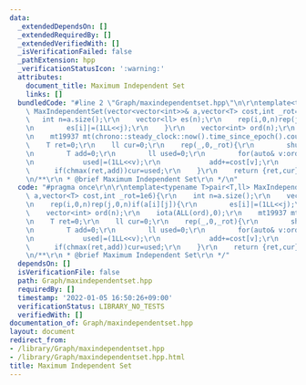 ```yaml
---
data:
  _extendedDependsOn: []
  _extendedRequiredBy: []
  _extendedVerifiedWith: []
  _isVerificationFailed: false
  _pathExtension: hpp
  _verificationStatusIcon: ':warning:'
  attributes:
    document_title: Maximum Independent Set
    links: []
  bundledCode: "#line 2 \"Graph/maxindependentset.hpp\"\n\r\ntemplate<typename T>pair<T,ll>\
    \ MaxIndependentSet(vector<vector<int>>& a,vector<T> cost,int _rot=1e6){\r\n \
    \   int n=a.size();\r\n    vector<ll> es(n);\r\n    rep(i,0,n)rep(j,0,n)if(a[i][j]){\r\
    \n        es[i]|=(1LL<<j);\r\n    }\r\n    vector<int> ord(n);\r\n    iota(ALL(ord),0);\r\
    \n    mt19937 mt(chrono::steady_clock::now().time_since_epoch().count());\r\n\
    \    T ret=0;\r\n    ll cur=0;\r\n    rep(_,0,_rot){\r\n        shuffle(ALL(ord),mt);\r\
    \n        T add=0;\r\n        ll used=0;\r\n        for(auto& v:ord)if(!(used&es[v])){\r\
    \n            used|=(1LL<<v);\r\n            add+=cost[v];\r\n        }\r\n  \
    \      if(chmax(ret,add))cur=used;\r\n    }\r\n    return {ret,cur};\r\n}\r\n\r\
    \n/**\r\n * @brief Maximum Independent Set\r\n */\n"
  code: "#pragma once\r\n\r\ntemplate<typename T>pair<T,ll> MaxIndependentSet(vector<vector<int>>&\
    \ a,vector<T> cost,int _rot=1e6){\r\n    int n=a.size();\r\n    vector<ll> es(n);\r\
    \n    rep(i,0,n)rep(j,0,n)if(a[i][j]){\r\n        es[i]|=(1LL<<j);\r\n    }\r\n\
    \    vector<int> ord(n);\r\n    iota(ALL(ord),0);\r\n    mt19937 mt(chrono::steady_clock::now().time_since_epoch().count());\r\
    \n    T ret=0;\r\n    ll cur=0;\r\n    rep(_,0,_rot){\r\n        shuffle(ALL(ord),mt);\r\
    \n        T add=0;\r\n        ll used=0;\r\n        for(auto& v:ord)if(!(used&es[v])){\r\
    \n            used|=(1LL<<v);\r\n            add+=cost[v];\r\n        }\r\n  \
    \      if(chmax(ret,add))cur=used;\r\n    }\r\n    return {ret,cur};\r\n}\r\n\r\
    \n/**\r\n * @brief Maximum Independent Set\r\n */"
  dependsOn: []
  isVerificationFile: false
  path: Graph/maxindependentset.hpp
  requiredBy: []
  timestamp: '2022-01-05 16:50:26+09:00'
  verificationStatus: LIBRARY_NO_TESTS
  verifiedWith: []
documentation_of: Graph/maxindependentset.hpp
layout: document
redirect_from:
- /library/Graph/maxindependentset.hpp
- /library/Graph/maxindependentset.hpp.html
title: Maximum Independent Set
---
```


